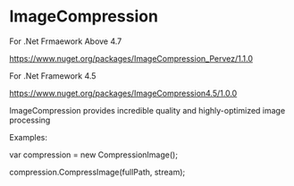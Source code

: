 # ImageCompression
For .Net Frmaework Above 4.7

https://www.nuget.org/packages/ImageCompression_Pervez/1.1.0

For .Net Framework 4.5

https://www.nuget.org/packages/ImageCompression4.5/1.0.0

ImageCompression provides incredible quality and highly-optimized image processing

Examples:

   var compression = new CompressionImage();

  compression.CompressImage(fullPath, stream);
